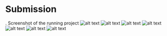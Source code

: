 # Submission
 .
 Screenshot of the running project 
![alt text](https://github.com/adityachaudhary147/Submission/blob/main/Images/Screenshot%202021-02-28%20204438.png)
![alt text](https://github.com/adityachaudhary147/Submission/blob/main/Images/Screenshot%202021-02-28%20204504.png)
![alt text](https://github.com/adityachaudhary147/Submission/blob/main/Images/Screenshot%202021-02-28%20204531.png)
![alt text](https://github.com/adityachaudhary147/Submission/blob/main/Images/Screenshot%202021-02-28%20204551.png)
![alt text](https://github.com/adityachaudhary147/Submission/blob/main/Images/Screenshot%202021-02-28%20204613.png)
![alt text](https://github.com/adityachaudhary147/Submission/blob/main/Images/Screenshot%202021-02-28%20204641.png)
![alt text](https://github.com/adityachaudhary147/Submission/blob/main/Images/Screenshot%202021-02-28%20204927.png)
